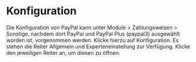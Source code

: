 # Konfiguration 

Die Konfiguration von PayPal kann unter Module \> Zahlungsweisen \> Sonstige, nachdem dort PayPal und PayPal Plus \(paypal3\) ausgewählt worden ist, vorgenommen werden. Klicke hierzu auf Konfiguration. Es stehen die Reiter Allgemein und Experteneinstellung zur Verfügung. Klicke den jeweiligen Reiter an, um diesen zu öffnen.

  

  




